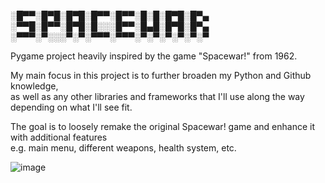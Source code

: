 

░█▀▀░█▀█░█▀█░█▀▀░█▀▀░█░█░█▀█░█▀▄              
‎‎░▀▀█░█▀▀░█▀█░█░░░█▀▀░█▄█░█▀█░█▀▄                  
‎‎░▀▀▀░▀░░░▀░▀░▀▀▀░▀▀▀░▀░▀░▀░▀░▀░▀
			
Pygame project heavily inspired by the game "Spacewar!" from 1962.

My main focus in this project is to further broaden my Python and Github knowledge,                
as well as any other libraries and frameworks that I'll use along the way depending on what I'll see fit.

The goal is to loosely remake the original Spacewar! game and enhance it with additional features                   
e.g. main menu, different weapons, health system, etc.

![image](https://github.com/Dan-96/Spacewar/assets/88732572/29592d49-da2f-4786-86f7-9b3dff12f35e)




